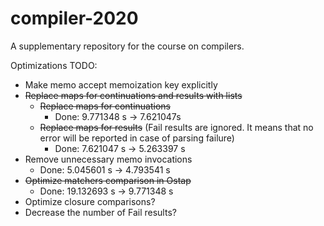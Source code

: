 # compiler-2020
A supplementary repository for the course on compilers.

Optimizations TODO:
* Make memo accept memoization key explicitly
* ~~Replace maps for continuations and results with lists~~
    * ~~Replace maps for continuations~~
        * Done: 9.771348 s -> 7.621047s
    * ~~Replace maps for results~~ (Fail results are ignored. It means that no error will be reported in case of parsing failure)
        * Done: 7.621047 s -> 5.263397 s
* Remove unnecessary memo invocations
    * Done: 5.045601 s -> 4.793541 s
* ~~Optimize matchers comparison in Ostap~~
    * Done: 19.132693 s -> 9.771348 s
* Optimize closure comparisons?
* Decrease the number of Fail results?
